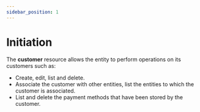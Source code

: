 ```yaml
---
sidebar_position: 1
---
```


# Initiation

The **customer** resource allows the entity to perform operations on its customers such as:

- Create, edit, list and delete.
- Associate the customer with other entities, list the entities to which the customer is associated.
- List and delete the payment methods that have been stored by the customer.
